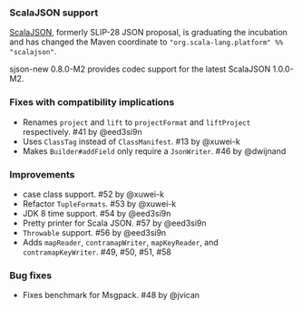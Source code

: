### ScalaJSON support

[ScalaJSON](https://github.com/mdedetrich/scalajson), formerly SLIP-28 JSON proposal, is graduating the incubation and has changed the Maven coordinate to `"org.scala-lang.platform" %% "scalajson"`.

sjson-new 0.8.0-M2 provides codec support for the latest ScalaJSON 1.0.0-M2.

### Fixes with compatibility implications

- Renames `project` and `lift` to `projectFormat` and `liftProject` respectively. #41 by @eed3si9n
- Uses `ClassTag` instead of `ClassManifest`. #13 by @xuwei-k
- Makes `Builder#addField` only require a `JsonWriter`. #46 by @dwijnand

### Improvements

- case class support. #52 by @xuwei-k
- Refactor `TupleFormats`. #53 by @xuwei-k
- JDK 8 time support. #54 by @eed3si9n
- Pretty printer for Scala JSON. #57 by @eed3si9n
- `Throwable` support. #56 by @eed3si9n
- Adds `mapReader`, `contramapWriter`, `mapKeyReader`, and `contramapKeyWriter`. #49, #50, #51, #58

### Bug fixes

- Fixes benchmark for Msgpack. #48 by @jvican
